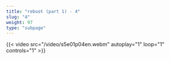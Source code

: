 ```yaml
---
title: "reboot (part 1) - 4"
slug: "4"
weight: 97
type: "subpage"
---
```


{{< video src="/video/s5e01p04en.webm" autoplay="1" loop="1" controls="1" >}}